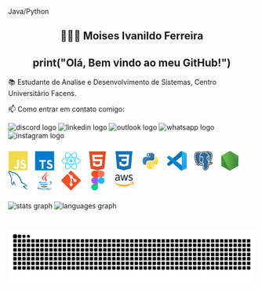 Java/Python

<h2 align="center">👩🏻‍💻 Moises Ivanildo Ferreira</h2>

<h2 align="center"> print("Olá, Bem vindo ao meu GitHub!")</h2>

📚 Estudante de Analise e Desenvolvimento de Sistemas, Centro Universitário Facens.

📫 Como entrar em contato comigo:

<div align="left">
  <a href="https://discord.com/users/moisesferreira33_52747" target="_blank" style="text-decoration: none;">
  <img src="https://img.shields.io/static/v1?message=Discord&logo=discord&label=&color=7289DA&logoColor=white&labelColor=&style=for-the-badge" height="35" alt="discord logo" />
  </a>
  
  <a href="https://www.linkedin.com/in/moises-ferreira-aa7b8a318/" target="_blank" style="text-decoration: none;">
  <img src="https://img.shields.io/static/v1?message=LinkedIn&logo=linkedin&label=&color=0077B5&logoColor=white&labelColor=&style=for-the-badge" height="35" alt="linkedin logo" />
  </a>
  
  <a href="mailto:moises.i.ferreira@hotmail.com" target="_blank" style="text-decoration: none;">
   <img src="https://img.shields.io/static/v1?message=Outlook&logo=microsoft-outlook&label=&color=0078D4&logoColor=white&labelColor=&style=for-the-badge" height="35" alt="outlook logo" />
  </a>
  
  <a href="#" target="_blank" style="text-decoration: none;">
   <img src="https://img.shields.io/static/v1?message=Whatsapp&logo=whatsapp&label=&color=25D366&logoColor=white&labelColor=&style=for-the-badge" height="35" alt="whatsapp logo" />
  </a>
  
  <a href="#" target="_blank" style="text-decoration: none;">
    <img src="https://img.shields.io/static/v1?message=Instagram&logo=instagram&label=&color=E4405F&logoColor=white&labelColor=&style=for-the-badge" height="35" alt="instagram logo" />
  </a>
</div>


###
 
<div align="left">
  <img align="center" title="JavaScript" alt="Mif-code-Js" height="40" width="40" style="margin-right: 10px;" src="https://raw.githubusercontent.com/devicons/devicon/master/icons/javascript/javascript-plain.svg">
  <img align="center" title="TypeScript" alt="Mif-code-Ts" height="40" width="40" style="margin-right: 10px;" src="https://raw.githubusercontent.com/devicons/devicon/master/icons/typescript/typescript-plain.svg">
  <img align="center" title="React" alt="Mif-code-React" height="40" width="40" style="margin-right: 10px;" src="https://raw.githubusercontent.com/devicons/devicon/master/icons/react/react-original.svg">
  <img align="center" title="HTML5" alt="Mif-code-HTML" height="40" width="40" style="margin-right: 10px;" src="https://raw.githubusercontent.com/devicons/devicon/master/icons/html5/html5-plain.svg">
  <img align="center" title="CSS3" alt="Mif-code-CSS" height="40" width="40" style="margin-right: 10px;" src="https://raw.githubusercontent.com/devicons/devicon/master/icons/css3/css3-plain.svg">
  <img align="center" title="Python" alt="Mif-code-Python" height="40" width="40" style="margin-right: 10px;" src="https://raw.githubusercontent.com/devicons/devicon/master/icons/python/python-original.svg">
  <img align="center" title="VSCode" alt="Mif-code-VSCode" height="40" width="40" style="margin-right: 10px;" src="https://raw.githubusercontent.com/devicons/devicon/master/icons/vscode/vscode-original.svg">
  <img align="center" title="PostgreSQL" alt="Mif-code-PostgreSQL" height="40" width="40" style="margin-right: 10px;" src="https://raw.githubusercontent.com/devicons/devicon/master/icons/postgresql/postgresql-original.svg">
  <img align="center" title="Node.js" alt="Mif-code-NodeJS" height="40" width="40" style="margin-right: 10px;" src="https://raw.githubusercontent.com/devicons/devicon/master/icons/nodejs/nodejs-original.svg">
  <img align="center" title="MySQL" alt="Mif-code-MySQL" height="40" width="40" style="margin-right: 10px;" src="https://raw.githubusercontent.com/devicons/devicon/master/icons/mysql/mysql-original.svg">
  <img align="center" title="Java" alt="Mif-code-Java" height="40" width="40" style="margin-right: 10px;" src="https://raw.githubusercontent.com/devicons/devicon/master/icons/java/java-original.svg">
  <img align="center" title="Git" alt="Mif-code-Git" height="40" width="40" style="margin-right: 10px;" src="https://raw.githubusercontent.com/devicons/devicon/master/icons/git/git-original.svg">
  <img align="center" title="Figma" alt="Mif-code-Figma" height="40" width="40" style="margin-right: 10px;" src="https://raw.githubusercontent.com/devicons/devicon/master/icons/figma/figma-original.svg">
  <img align="center" title="Amazon Web Services (AWS)" alt="Mif-code-AWS" height="40" width="40" style="margin-right: 10px;" src="https://raw.githubusercontent.com/devicons/devicon/master/icons/amazonwebservices/amazonwebservices-original-wordmark.svg">
</div>



###

<div align="left">
  <img src="https://github-readme-stats.vercel.app/api?username=Mif-code&hide_title=false&hide_rank=false&show_icons=true&include_all_commits=true&count_private=true&disable_animations=false&theme=dracula&locale=pt-br&hide_border=false" height="150" alt="stats graph"  />
  <img src="https://github-readme-stats.vercel.app/api/top-langs?username=Mif-code&locale=pt-br&hide_title=false&layout=compact&card_width=320&langs_count=5&theme=dracula&hide_border=false" height="150" alt="languages graph"  />
</div>


###

<br clear="both">

<img src="https://raw.githubusercontent.com/Mif-code/Mif-code/output/snake.svg" alt="Snake animation" />

###
